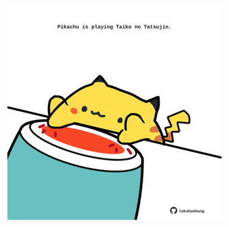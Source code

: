 <!-- built at 22/07/2023, 23:00:55 UTC -->
<p align="center">
  <img width="500" height="500" src="./ReadmeImage.svg">
</p>
